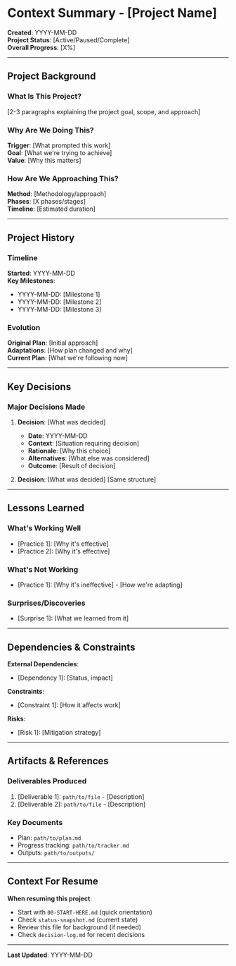 # Context Summary - [Project Name]

**Created**: YYYY-MM-DD  
**Project Status**: [Active/Paused/Complete]  
**Overall Progress**: [X%]

---

## Project Background

### What Is This Project?

[2-3 paragraphs explaining the project goal, scope, and approach]

### Why Are We Doing This?

**Trigger**: [What prompted this work]  
**Goal**: [What we're trying to achieve]  
**Value**: [Why this matters]

### How Are We Approaching This?

**Method**: [Methodology/approach]  
**Phases**: [X phases/stages]  
**Timeline**: [Estimated duration]

---

## Project History

### Timeline

**Started**: YYYY-MM-DD  
**Key Milestones**:
- YYYY-MM-DD: [Milestone 1]
- YYYY-MM-DD: [Milestone 2]
- YYYY-MM-DD: [Milestone 3]

### Evolution

**Original Plan**: [Initial approach]  
**Adaptations**: [How plan changed and why]  
**Current Plan**: [What we're following now]

---

## Key Decisions

### Major Decisions Made

1. **Decision**: [What was decided]
   - **Date**: YYYY-MM-DD
   - **Context**: [Situation requiring decision]
   - **Rationale**: [Why this choice]
   - **Alternatives**: [What else was considered]
   - **Outcome**: [Result of decision]

2. **Decision**: [What was decided]
   [Same structure]

---

## Lessons Learned

### What's Working Well

- [Practice 1]: [Why it's effective]
- [Practice 2]: [Why it's effective]

### What's Not Working

- [Practice 1]: [Why it's ineffective] - [How we're adapting]

### Surprises/Discoveries

- [Surprise 1]: [What we learned from it]

---

## Dependencies & Constraints

**External Dependencies**:
- [Dependency 1]: [Status, impact]

**Constraints**:
- [Constraint 1]: [How it affects work]

**Risks**:
- [Risk 1]: [Mitigation strategy]

---

## Artifacts & References

### Deliverables Produced

1. [Deliverable 1]: `path/to/file` - [Description]
2. [Deliverable 2]: `path/to/file` - [Description]

### Key Documents

- Plan: `path/to/plan.md`
- Progress tracking: `path/to/tracker.md`
- Outputs: `path/to/outputs/`

---

## Context For Resume

**When resuming this project**:
- Start with `00-START-HERE.md` (quick orientation)
- Check `status-snapshot.md` (current state)
- Review this file for background (if needed)
- Check `decision-log.md` for recent decisions

---

**Last Updated**: YYYY-MM-DD

